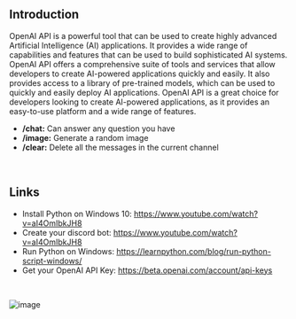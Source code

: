 ## Introduction
OpenAI API is a powerful tool that can be used to create highly advanced Artificial Intelligence (AI) applications. It provides a wide range of capabilities and features that can be used to build sophisticated AI systems. OpenAI API offers a comprehensive suite of tools and services that allow developers to create AI-powered applications quickly and easily. It also provides access to a library of pre-trained models, which can be used to quickly and easily deploy AI applications. OpenAI API is a great choice for developers looking to create AI-powered applications, as it provides an easy-to-use platform and a wide range of features.
- **/chat:** Can answer any question you have
- **/image:** Generate a random image 
- **/clear:** Delete all the messages in the current channel

<br>

## Links
- Install Python on Windows 10: https://www.youtube.com/watch?v=aI4OmIbkJH8
- Create your discord bot: https://www.youtube.com/watch?v=aI4OmIbkJH8
- Run Python on Windows: https://learnpython.com/blog/run-python-script-windows/
- Get your OpenAI API Key: https://beta.openai.com/account/api-keys

<br>

![image](https://user-images.githubusercontent.com/83751620/212251102-a2bd9b58-9e1b-4b07-8f99-ea48c4a7b82b.png)


